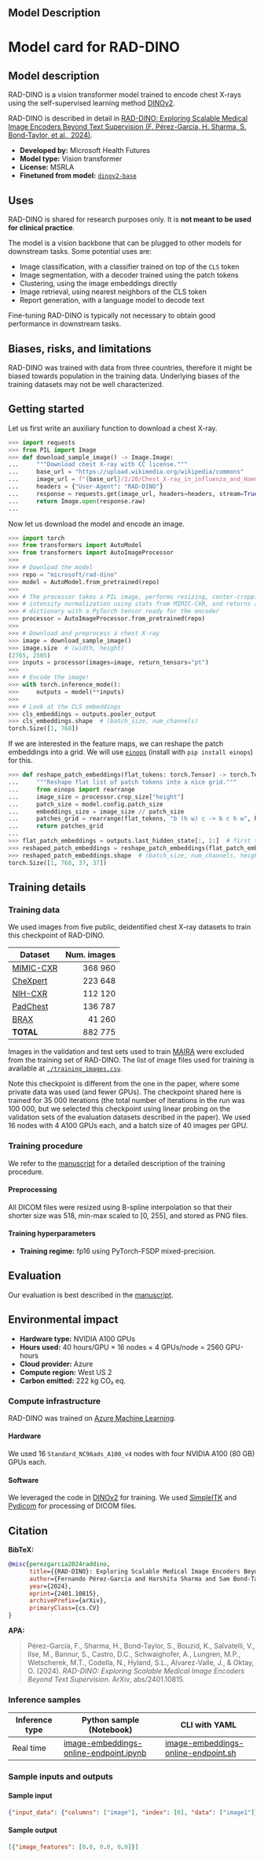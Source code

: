 ## Model Description

# Model card for RAD-DINO

## Model description

RAD-DINO is a vision transformer model trained to encode chest X-rays using the self-supervised learning method [DINOv2](https://openreview.net/forum?id=a68SUt6zFt).

RAD-DINO is described in detail in [RAD-DINO: Exploring Scalable Medical Image Encoders Beyond Text Supervision (F. Pérez-García, H. Sharma, S. Bond-Taylor, et al., 2024)](https://arxiv.org/abs/2401.10815).

- **Developed by:** Microsoft Health Futures
- **Model type:** Vision transformer
- **License:** MSRLA
- **Finetuned from model:** [`dinov2-base`](https://huggingface.co/facebook/dinov2-base)

## Uses

RAD-DINO is shared for research purposes only.
It is **not meant to be used for clinical practice**.

The model is a vision backbone that can be plugged to other models for downstream tasks.
Some potential uses are:

- Image classification, with a classifier trained on top of the `CLS` token
- Image segmentation, with a decoder trained using the patch tokens
- Clustering, using the image embeddings directly
- Image retrieval, using nearest neighbors of the CLS token
- Report generation, with a language model to decode text

Fine-tuning RAD-DINO is typically not necessary to obtain good performance in downstream tasks.

## Biases, risks, and limitations

RAD-DINO was trained with data from three countries, therefore it might be biased towards population in the training data.
Underlying biases of the training datasets may not be well characterized.

## Getting started

Let us first write an auxiliary function to download a chest X-ray.

```python
>>> import requests
>>> from PIL import Image
>>> def download_sample_image() -> Image.Image:
...     """Download chest X-ray with CC license."""
...     base_url = "https://upload.wikimedia.org/wikipedia/commons"
...     image_url = f"{base_url}/2/20/Chest_X-ray_in_influenza_and_Haemophilus_influenzae.jpg"
...     headers = {"User-Agent": "RAD-DINO"}
...     response = requests.get(image_url, headers=headers, stream=True)
...     return Image.open(response.raw)
...
```

Now let us download the model and encode an image.

```python
>>> import torch
>>> from transformers import AutoModel
>>> from transformers import AutoImageProcessor
>>>
>>> # Download the model
>>> repo = "microsoft/rad-dino"
>>> model = AutoModel.from_pretrained(repo)
>>>
>>> # The processor takes a PIL image, performs resizing, center-cropping, and
>>> # intensity normalization using stats from MIMIC-CXR, and returns a
>>> # dictionary with a PyTorch tensor ready for the encoder
>>> processor = AutoImageProcessor.from_pretrained(repo)
>>>
>>> # Download and preprocess a chest X-ray
>>> image = download_sample_image()
>>> image.size  # (width, height)
(2765, 2505)
>>> inputs = processor(images=image, return_tensors="pt")
>>>
>>> # Encode the image!
>>> with torch.inference_mode():
>>>     outputs = model(**inputs)
>>>
>>> # Look at the CLS embeddings
>>> cls_embeddings = outputs.pooler_output
>>> cls_embeddings.shape  # (batch_size, num_channels)
torch.Size([1, 768])
```

If we are interested in the feature maps, we can reshape the patch embeddings into a grid.
We will use [`einops`](https://einops.rocks/) (install with `pip install einops`) for this.

```python
>>> def reshape_patch_embeddings(flat_tokens: torch.Tensor) -> torch.Tensor:
...     """Reshape flat list of patch tokens into a nice grid."""
...     from einops import rearrange
...     image_size = processor.crop_size["height"]
...     patch_size = model.config.patch_size
...     embeddings_size = image_size // patch_size
...     patches_grid = rearrange(flat_tokens, "b (h w) c -> b c h w", h=embeddings_size)
...     return patches_grid
...
>>> flat_patch_embeddings = outputs.last_hidden_state[:, 1:]  # first token is CLS
>>> reshaped_patch_embeddings = reshape_patch_embeddings(flat_patch_embeddings)
>>> reshaped_patch_embeddings.shape  # (batch_size, num_channels, height, width)
torch.Size([1, 768, 37, 37])
```

## Training details

### Training data

We used images from five public, deidentified chest X-ray datasets to train this checkpoint of RAD-DINO.

| Dataset   | Num. images |
| --------- | ----------: |
| [MIMIC-CXR](https://www.nature.com/articles/s41597-019-0322-0) | 368 960 |
| [CheXpert](https://ojs.aaai.org/index.php/AAAI/article/view/3834) | 223 648 |
| [NIH-CXR](https://openaccess.thecvf.com/content_cvpr_2017/html/Wang_ChestX-ray8_Hospital-Scale_Chest_CVPR_2017_paper.html) | 112 120 |
| [PadChest](https://www.sciencedirect.com/science/article/abs/pii/S1361841520301614) | 136 787 |
| [BRAX](https://www.nature.com/articles/s41597-022-01608-8) | 41 260 |
| **TOTAL** | 882 775 |

Images in the validation and test sets used to train [MAIRA](https://arxiv.org/abs/2311.13668) were excluded from the training set of RAD-DINO.
The list of image files used for training is available at [`./training_images.csv`](./training_images.csv).

Note this checkpoint is different from the one in the paper, where some private data was used (and fewer GPUs).
The checkpoint shared here is trained for 35 000 iterations (the total number of iterations in the run was 100 000, but we selected this checkpoint using linear probing on the validation sets of the evaluation datasets described in the paper).
We used 16 nodes with 4 A100 GPUs each, and a batch size of 40 images per GPU.

### Training procedure

We refer to the [manuscript](https://arxiv.org/abs/2401.10815) for a detailed description of the training procedure.

#### Preprocessing

All DICOM files were resized using B-spline interpolation so that their shorter size was 518, min-max scaled to [0, 255], and stored as PNG files.

#### Training hyperparameters

- **Training regime:** fp16 using PyTorch-FSDP mixed-precision.

## Evaluation

Our evaluation is best described in the [manuscript](https://arxiv.org/abs/2401.10815).

## Environmental impact

- **Hardware type:** NVIDIA A100 GPUs
- **Hours used:** 40 hours/GPU × 16 nodes × 4 GPUs/node = 2560 GPU-hours
- **Cloud provider:** Azure
- **Compute region:** West US 2
- **Carbon emitted:** 222 kg CO₂ eq.

### Compute infrastructure

RAD-DINO was trained on [Azure Machine Learning](https://azure.microsoft.com/en-us/products/machine-learning).

#### Hardware

We used 16 `Standard_NC96ads_A100_v4` nodes with four NVIDIA A100 (80 GB) GPUs each.

#### Software

We leveraged the code in [DINOv2](https://openreview.net/forum?id=a68SUt6zFt) for training.
We used [SimpleITK](https://simpleitk.org/) and [Pydicom](https://pydicom.github.io/) for processing of DICOM files.

## Citation

**BibTeX:**

```bibtex
@misc{perezgarcia2024raddino,
      title={{RAD-DINO}: Exploring Scalable Medical Image Encoders Beyond Text Supervision},
      author={Fernando Pérez-García and Harshita Sharma and Sam Bond-Taylor and Kenza Bouzid and Valentina Salvatelli and Maximilian Ilse and Shruthi Bannur and Daniel C. Castro and Anton Schwaighofer and Matthew P. Lungren and Maria Wetscherek and Noel Codella and Stephanie L. Hyland and Javier Alvarez-Valle and Ozan Oktay},
      year={2024},
      eprint={2401.10815},
      archivePrefix={arXiv},
      primaryClass={cs.CV}
}
```

**APA:**

> Pérez-García, F., Sharma, H., Bond-Taylor, S., Bouzid, K., Salvatelli, V., Ilse, M., Bannur, S., Castro, D.C., Schwaighofer, A., Lungren, M.P., Wetscherek, M.T., Codella, N., Hyland, S.L., Alvarez-Valle, J., & Oktay, O. (2024). *RAD-DINO: Exploring Scalable Medical Image Encoders Beyond Text Supervision*. ArXiv, abs/2401.10815.

### Inference samples

Inference type|Python sample (Notebook)|CLI with YAML
|--|--|--|
Real time|<a href="https://aka.ms/azureml-infer-sdk-image-embeddings" target="_blank">image-embeddings-online-endpoint.ipynb</a>|<a href="https://aka.ms/azureml-infer-cli-image-embeddings" target="_blank">image-embeddings-online-endpoint.sh</a>

### Sample inputs and outputs

#### Sample input
```json
{"input_data": {"columns": ["image"], "index": [0], "data": ["image1"]}}
```

#### Sample output
```json
[{"image_features": [0.0, 0.0, 0.0]}]
```
